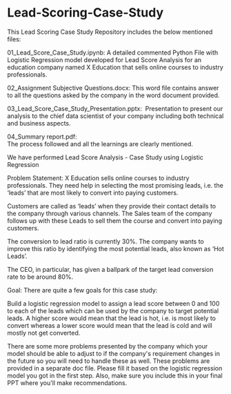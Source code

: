# Lead-Scoring-Case-Study

This Lead Scoring Case Study Repository includes the below mentioned files:

01_Lead_Score_Case_Study.ipynb: A detailed commented Python File with Logistic Regression model developed for Lead Score Analysis for an education company named X Education that sells online courses to industry professionals.

02_Assignment Subjective Questions.docx: This word file contains answer to all the questions asked by the company in the word document provided.

03_Lead_Score_Case_Study_Presentation.pptx:  Presentation to present our analysis to the chief data scientist of your company including both technical and business aspects.

04_Summary report.pdf:   
The process followed and all the learnings are clearly mentioned.

We have performed Lead Score Analysis - Case Study using Logistic Regression

Problem Statement:
X Education sells online courses to industry professionals. They need help in selecting the most promising leads, i.e. the ‘leads’ that are most likely to convert into paying customers.

Customers are called as ‘leads’ when they provide their contact details to the company through various channels. The Sales team of the company follows up with these Leads to sell them the course and convert into paying customers.

The conversion to lead ratio is currently 30%. The company wants to improve this ratio by identifying the most potential leads, also known as ‘Hot Leads’.

The CEO, in particular, has given a ballpark of the target lead conversion rate to be around 80%.

Goal:
There are quite a few goals for this case study:

Build a logistic regression model to assign a lead score between 0 and 100 to each of the leads which can be used by the company to target potential leads. A higher score would mean that the lead is hot, i.e. is most likely to convert whereas a lower score would mean that the lead is cold and will mostly not get converted.

There are some more problems presented by the company which your model should be able to adjust to if the company's requirement changes in the future so you will need to handle these as well. These problems are provided in a separate doc file. Please fill it based on the logistic regression model you got in the first step. Also, make sure you include this in your final PPT where you'll make recommendations.



